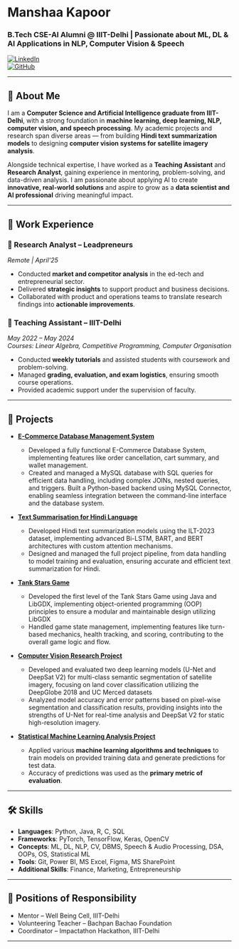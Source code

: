 # Manshaa Kapoor  
### B.Tech CSE-AI Alumni @ IIIT-Delhi | Passionate about ML, DL & AI Applications in NLP, Computer Vision & Speech  

[![LinkedIn](https://img.shields.io/badge/LinkedIn-manshaa--kapoor-blue?style=flat&logo=linkedin)](https://www.linkedin.com/in/manshaa-kapoor-82843a239)  
[![GitHub](https://img.shields.io/badge/GitHub-ManshaaKapoor-black?style=flat&logo=github)](https://github.com/ManshaaKapoor)    

---

## 📝 About Me  
I am a **Computer Science and Artificial Intelligence graduate from IIIT-Delhi**, with a strong foundation in **machine learning, deep learning, NLP, computer vision, and speech processing**.  My academic projects and research span diverse areas — from building **Hindi text summarization models** to designing **computer vision systems for satellite imagery analysis**.  

Alongside technical expertise, I have worked as a **Teaching Assistant** and **Research Analyst**, gaining experience in mentoring, problem-solving, and data-driven analysis.  I am passionate about applying AI to create **innovative, real-world solutions** and aspire to grow as a **data scientist and AI professional** driving meaningful impact.  

--- 

## 💼 Work Experience  

### 🔹 Research Analyst – Leadpreneurs  
*Remote | April'25*  
- Conducted **market and competitor analysis** in the ed-tech and entrepreneurial sector.  
- Delivered **strategic insights** to support product and business decisions.  
- Collaborated with product and operations teams to translate research findings into **actionable improvements**.  

### 🔹 Teaching Assistant – IIIT-Delhi  
*May 2022 – May 2024*  
*Courses: Linear Algebra, Competitive Programming, Computer Organisation*  
- Conducted **weekly tutorials** and assisted students with coursework and problem-solving.  
- Managed **grading, evaluation, and exam logistics**, ensuring smooth course operations.  
- Provided academic support under the supervision of faculty.  

---

## 🚀 Projects  

- **[E-Commerce Database Management System](https://github.com/ManshaaKapoor/E-commerce-Database-Management-System)**  
  - Developed a fully functional E-Commerce Database System, implementing features like order cancellation, cart summary, and wallet management.
  - Created and managed a MySQL database with SQL queries for efficient data handling, including complex JOINs, nested queries, and triggers. Built a Python-based backend using MySQL Connector, enabling seamless integration between the command-line interface and the database system.  

- **[Text Summarisation for Hindi Language](https://github.com/ManshaaKapoor/Text-Summarisation-for-Hindi-Language)**  
  - Developed Hindi text summarization models using the ILT-2023 dataset, implementing advanced Bi-LSTM, BART, and BERT architectures with custom attention mechanisms.
  - Designed and managed the full project pipeline, from data handling to model training and evaluation, ensuring accurate and efficient text summarization for Hindi.
  

- **[Tank Stars Game](#)**  
  - Developed the first level of the Tank Stars Game using Java and LibGDX, implementing object-oriented programming (OOP) principles to ensure a modular and maintainable   design utilizing LibGDX
  - Handled game state management, implementing features like turn-based mechanics, health tracking, and scoring, contributing to the overall game logic and flow.

- **[Computer Vision Research Project](https://github.com/ManshaaKapoor/Computer-Vision-Research-Project)**  
  - Developed and evaluated two deep learning models (U-Net and DeepSat V2) for multi-class semantic segmentation of satellite imagery, focusing on land cover classification utilizing the DeepGlobe 2018 and UC Merced datasets 
  - Analyzed model accuracy and error patterns based on pixel-wise segmentation and classification results, providing insights into the strengths of U-Net for real-time analysis and DeepSat V2 for static high-resolution imagery.
 
- **[Statistical Machine Learning Analysis Project](https://github.com/ManshaaKapoor/Statistical-Machine-Learning-Analysis-Project)**  
  - Applied various **machine learning algorithms and techniques** to train models on provided training data and generate predictions for test data.  
  - Accuracy of predictions was used as the **primary metric of evaluation**.
---

## 🛠️ Skills  

- **Languages**: Python, Java, R, C, SQL  
- **Frameworks**: PyTorch, TensorFlow, Keras, OpenCV  
- **Concepts**: ML, DL, NLP, CV, DBMS, Speech & Audio Processing, DSA, OOPs, OS, Statistical ML  
- **Tools**: Git, Power BI, MS Excel, Figma, MS SharePoint  
- **Additional Skills**: Finance, Marketing, Entrepreneurship  

---

## 🤝 Positions of Responsibility  

- Mentor – Well Being Cell, IIIT-Delhi  
- Volunteering Teacher – Bachpan Bachao Foundation  
- Coordinator – Impactathon Hackathon, IIIT-Delhi  

---

